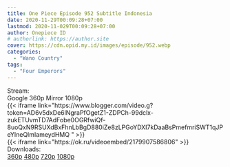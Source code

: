 ```yaml
---
title: One Piece Episode 952 Subtitle Indonesia
date: 2020-11-29T00:09:28+07:00
lastmod: 2020-11-029T00:09:28+07:00
author: Onepiece ID
# authorlink: https://author.site
cover: https://cdn.opid.my.id/images/episode/952.webp
categories:
  - "Wano Country"
tags:
  - "Four Emperors"
---
```

<div class="ui menu violet borderless inverted">
  <div class="header item active">
        Stream:
    </div>
  <a class="active item" data-tab="google">
    <i class="google drive icon"></i> Google 360p
    
  </a>
  <a class="item nounderline" data-tab="mirror">
    <i class="odnoklassniki icon"></i> Mirror 1080p
    
  </a>
</div>
<div class="ui bottom attached tab segment active" style="border:0 !important;" data-tab="google">
  {{< iframe link="https://www.blogger.com/video.g?token=AD6v5dxDe6lNgraPfOgetZ1-ZDPCh-99dclx-zukETUvmTD7AdFobe0OGRfwiQf-8uoQxN9RSUXdBxFhnLbBgD880iZe8zLPGoYDXI7kDaaBsPmefmriSWT1qJPeYIneQlmIameydHMQ " >}}
</div>
<div class="ui bottom attached tab segment" style="border:0 !important;" data-tab="mirror">
{{< iframe link="https://ok.ru/videoembed/2179907586806" >}}
</div>
<div class="ui menu violet borderless inverted">
  <div class="header item active">
        Downloads:
    </div>
  <a class="item nounderline" href="https://ouo.io/grBpPo" target="_blank" rel="dofollow"><i class="google drive icon"></i>
    360p</a>
  <a class="item nounderline" href="https://ouo.io/4K4qGP" target="_blank" rel="dofollow"><i class="google drive icon"></i>
    480p</a>
  <a class="item nounderline" href="https://ouo.io/JGA4F6" target="_blank" rel="dofollow"><i class="google drive icon"></i>
    720p</a>
  <a class="item nounderline" href="https://ouo.io/meebuK" target="_blank" rel="dofollow"><i class="google drive icon"></i>
    1080p</a>
  </a>
</div>